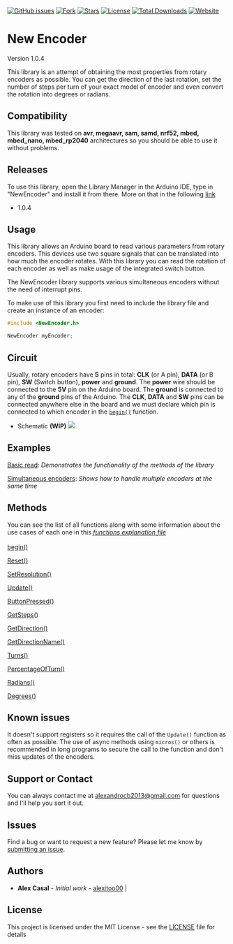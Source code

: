 [![GitHub issues](https://img.shields.io/github/issues/alexitoo00/NewEncoder.svg)](https://github.com/alexitoo00/NewEncoder/issues)
[![Fork](https://img.shields.io/github/forks/alexitoo00/NewEncoder.svg)](#)
[![Stars](https://img.shields.io/github/stars/alexitoo00/NewEncoder.svg)](#)
[![License](https://img.shields.io/github/license/alexitoo00/NewEncoder.svg)](#)
[![Total Downloads](https://img.shields.io/github/downloads/alexitoo00/NewEncoder/total.svg)](https://github.com/caiofrota/cf-arduino-lib-rotary-encoder/releases)
[![Website](https://img.shields.io/badge/alexitoo00-green.svg)](https://github.com/alexitoo00)


# New Encoder

Version 1.0.4

This library is an attempt of obtaining the most properties from rotary encoders as possible. You can get the direction of the last rotation, set the number of steps per turn of your exact model of encoder and even convert the rotation into degrees or radians.

## Compatibility
This library was tested on **avr, megaavr, sam, samd, nrf52, mbed, mbed_nano, mbed_rp2040** architectures so you should be able to use it without problems.

## Releases
To use this library, open the Library Manager in the Arduino IDE, type in "NewEncoder" and install it from there. More on that in the following [link](https://docs.arduino.cc/software/ide-v1/tutorials/installing-libraries)
- 1.0.4
## Usage
This library allows an Arduino board to read various parameters from rotary encoders. This devices use two square signals that can be translated into how much the encoder rotates. With this library you can read the rotation of each encoder as well as make usage of the integrated switch button.

The NewEncoder library supports various simultaneous encoders without the need of interrupt pins.


To make use of this library you first need to include the library file and create an instance of an encoder:
```cpp
#include <NewEncoder.h>

NewEncoder myEncoder;
```

## Circuit
Usually, rotary encoders have **5** pins in total: **CLK** (or A pin), **DATA** (or B pin), **SW** (Switch button), **power** and **ground**. The **power** wire should be connected to the **5V** pin on the Arduino board. The **ground** is connected to any of the **ground** pins of the Arduino. The **CLK**, **DATA** and **SW** pins can be connected anywhere else in the board and we must declare which pin is connected to which encoder in the [`begin()`](./FunctionExplanation.md#begin) function.
- Schematic **(WIP)**
![](/img/scheme.jpg)

## Examples
[Basic read](/examples/BasicReadExample/BasicReadExample.ino): *Demonstrates the functionality of the methods of the library*

[Simultaneous encoders](/examples/SimultaneousEncoders/SimultaneousEncoders.ino): *Shows how to handle multiple encoders at the same time*


## Methods

You can see the list of all functions along with some information about the use cases of each one in this *[functions explanation file](FunctionExplanation.md)*\
\
[begin()](./FunctionExplanation.md#begin)

[Reset()](./FunctionExplanation.md#reset)

[SetResolution()](./FunctionExplanation.md#setresolution)

[Update()](./FunctionExplanation.md#update)

[ButtonPressed()](./FunctionExplanation.md#buttonpressed)

[GetSteps()](./FunctionExplanation.md#getsteps)

[GetDirection()](./FunctionExplanation.md#getdirection)

[GetDirectionName()](./FunctionExplanation.md#getdirectionname)

[Turns()](./FunctionExplanation.md#turns)

[PercentageOfTurn()](./FunctionExplanation.md#percentageofturn)

[Radians()](./FunctionExplanation.md#radians)

[Degrees()](./FunctionExplanation.md#degrees)


## Known issues

It doesn't support registers so it requires the call of the `Update()` function as often as possible. The use of async methods using `micros()` or others is recommended in long programs to secure the call to the function and don't miss updates of the encoders.

## Support or Contact

You can always contact me at [alexandrocb2013@gmail.com](mailto:alexandrocb2013@gmail.com) for questions and I'll help you sort it out.

## Issues

Find a bug or want to request a new feature? Please let me know by [submitting an issue](https://github.com/alexitoo00/NewEncoder/issues).

## Authors

* **Alex Casal** - *Initial work* - [alexitoo00](https://github.com/alexitoo00) | []()

## License

This project is licensed under the MIT License - see the [LICENSE](../LICENSE) file for details
